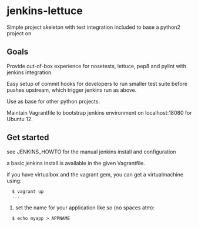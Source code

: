 jenkins-lettuce
===============

Simple project skeleton with test integration included to base a python2 project on

Goals
-----

Provide out-of-box experience for nosetests, lettuce, pep8 and pylint with jenkins integration.

Easy setup of commit hooks for developers to run smaller test suite before pushes upstream, which trigger jenkins run as above.

Use as base for other python projects.

Maintain Vagrantfile to bootstrap jenkins environment on localhost:18080 for Ubuntu 12.

Get started
-----------

see JENKINS_HOWTO for the manual jenkins install and configuration

a basic jenkins install is available in the given Vagrantfile.

if you have virtualbox and the vagrant gem, you can get a virtualmachine using:

```
  $ vagrant up
  ...
```

1. set the name for your application like so (no spaces atm):

```
  $ echo myapp > APPNAME
```

